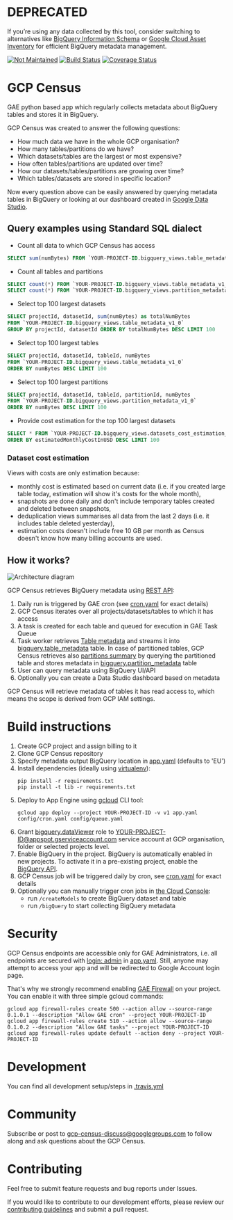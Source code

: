 <h1>DEPRECATED</h1>

If you’re using any data collected by this tool, consider switching to alternatives like [BigQuery Information Schema](https://cloud.google.com/bigquery/docs/information-schema-intro) or [Google Cloud Asset Inventory](https://cloud.google.com/asset-inventory/docs/overview) for efficient BigQuery metadata management.

[![Not Maintained](https://img.shields.io/badge/Maintenance%20Level-Abandoned-orange.svg)](https://gist.github.com/cheerfulstoic/d107229326a01ff0f333a1d3476e068d)
[![Build Status](https://travis-ci.org/ocadotechnology/gcp-census.svg?branch=master)](https://travis-ci.org/ocadotechnology/gcp-census)
[![Coverage Status](https://coveralls.io/repos/github/ocadotechnology/gcp-census/badge.svg?branch=master)](https://coveralls.io/github/ocadotechnology/gcp-census?branch=master)
# GCP Census
GAE python based app which regularly collects metadata about BigQuery tables and stores it in BigQuery.

GCP Census was created to answer the following questions:
* How much data we have in the whole GCP organisation?
* How many tables/partitions do we have?
* Which datasets/tables are the largest or most expensive?
* How often tables/partitions are updated over time?
* How our datasets/tables/partitions are growing over time?
* Which tables/datasets are stored in specific location?

Now every question above can be easily answered by querying metadata tables in BigQuery or looking at our dashboard created in [Google Data Studio](https://cloud.google.com/data-studio/).

## Query examples using Standard SQL dialect

* Count all data to which GCP Census has access
```sql
SELECT sum(numBytes) FROM `YOUR-PROJECT-ID.bigquery_views.table_metadata_v1_0`
```
* Count all tables and partitions
```sql
SELECT count(*) FROM `YOUR-PROJECT-ID.bigquery_views.table_metadata_v1_0`
SELECT count(*) FROM `YOUR-PROJECT-ID.bigquery_views.partition_metadata_v1_0`
```
* Select top 100 largest datasets
```sql
SELECT projectId, datasetId, sum(numBytes) as totalNumBytes 
FROM `YOUR-PROJECT-ID.bigquery_views.table_metadata_v1_0`
GROUP BY projectId, datasetId ORDER BY totalNumBytes DESC LIMIT 100
```
* Select top 100 largest tables
```sql
SELECT projectId, datasetId, tableId, numBytes 
FROM `YOUR-PROJECT-ID.bigquery_views.table_metadata_v1_0`
ORDER BY numBytes DESC LIMIT 100
```
* Select top 100 largest partitions
```sql
SELECT projectId, datasetId, tableId, partitionId, numBytes 
FROM `YOUR-PROJECT-ID.bigquery_views.partition_metadata_v1_0`
ORDER BY numBytes DESC LIMIT 100
```

* Provide cost estimation for the top 100 largest datasets
```sql
SELECT * FROM `YOUR-PROJECT-ID.bigquery_views.datasets_cost_estimation_v1_0`
ORDER BY estimatedMonthlyCostInUSD DESC LIMIT 100
```

### Dataset cost estimation

Views with costs are only estimation because:
* monthly cost is estimated based on current data (i.e. if you created large table today, estimation will show it's costs for the whole month),
* snapshots are done daily and don't include temporary tables created and deleted between snapshots,
* deduplication views summarises all data from the last 2 days (i.e. it includes table deleted yesterday),
* estimation costs doesn't include free 10 GB per month as Census doesn't know how many billing accounts are used.

## How it works?

![Architecture diagram](architecture-diagram.png)

GCP Census retrieves BigQuery metadata using [REST API](https://cloud.google.com/bigquery/docs/reference/rest/v2/):
1. Daily run is triggered by GAE cron (see [cron.yaml](config/cron.yaml) for exact details)
1. GCP Census iterates over all projects/datasets/tables to which it has access
1. A task is created for each table and queued for execution in GAE Task Queue
1. Task worker retrieves [Table metadata](https://cloud.google.com/bigquery/docs/reference/rest/v2/tables) and streams it into [bigquery.table_metadata](bq_schemas/bigquery/table_metadata_v1_0.json) table. In case of partitioned tables, GCP Census retrieves also [partitions summary](https://cloud.google.com/bigquery/docs/creating-partitioned-tables#listing_partitions_in_a_table) by querying the partitioned table and stores metadata in [bigquery.partition_metadata](bq_schemas/bigquery/partition_metadata_v1_0.json) table 
1. User can query metadata using BigQuery UI/API
1. Optionally you can create a Data Studio dashboard based on metadata

GCP Census will retrieve metadata of tables it has read access to, which means the scope is derived from GCP IAM settings.

# Build instructions

1. Create GCP project and assign billing to it
1. Clone GCP Census repository
1. Specify metadata output BigQuery location in [app.yaml](app.yaml) (defaults to 'EU')
1. Install dependencies (ideally using [virtualenv](https://virtualenv.pypa.io/en/stable/)):
    ```
    pip install -r requirements.txt
    pip install -t lib -r requirements.txt
    ```
1. Deploy to App Engine using [gcloud](https://cloud.google.com/sdk/) CLI tool:
    ```
    gcloud app deploy --project YOUR-PROJECT-ID -v v1 app.yaml config/cron.yaml config/queue.yaml 
    ```
1. Grant [bigquery.dataViewer](https://cloud.google.com/bigquery/docs/access-control#bigquery.dataViewer) role to YOUR-PROJECT-ID@appspot.gserviceaccount.com service account at GCP organisation, folder or selected projects level.
1. Enable BigQuery in the project. BigQuery is automatically enabled in new projects. To activate it in a pre-existing project, enable the [BigQuery API](https://console.cloud.google.com/flows/enableapi?apiid=bigquery).
1. GCP Census job will be triggered daily by cron, see [cron.yaml](config/cron.yaml) for exact details
1. Optionally you can manually trigger cron jobs in [the Cloud Console](https://console.cloud.google.com/appengine/taskqueues/cron?tab=CRON):
    * run `/createModels` to create BigQuery dataset and table
    * run `/bigQuery` to start collecting BigQuery metadata

# Security

GCP Census endpoints are accessible only for GAE Administrators, i.e. all endpoints are secured with [login: admin](https://cloud.google.com/appengine/docs/standard/python/config/appref#handlers_login) in [app.yaml](app.yaml). 
Still, anyone may attempt to access your app and will be redirected to Google Account login page.

That's why we strongly recommend enabling [GAE Firewall](https://cloud.google.com/appengine/docs/standard/python/creating-firewalls) on your project.
You can enable it with three simple gcloud commands:
```
gcloud app firewall-rules create 500 --action allow --source-range 0.1.0.1 --description "Allow GAE cron" --project YOUR-PROJECT-ID
gcloud app firewall-rules create 510 --action allow --source-range 0.1.0.2 --description "Allow GAE tasks" --project YOUR-PROJECT-ID
gcloud app firewall-rules update default --action deny --project YOUR-PROJECT-ID
```

# Development

You can find all development setup/steps in [.travis.yml](.travis.yml)

# Community

Subscribe or post to [gcp-census-discuss@googlegroups.com](https://groups.google.com/forum/#!forum/gcp-census-discuss) to follow along and ask questions about the GCP Census.

# Contributing

Feel free to submit feature requests and bug reports under Issues.

If you would like to contribute to our development efforts, please review our [contributing guidelines](/CONTRIBUTING.md) and submit a pull request.
